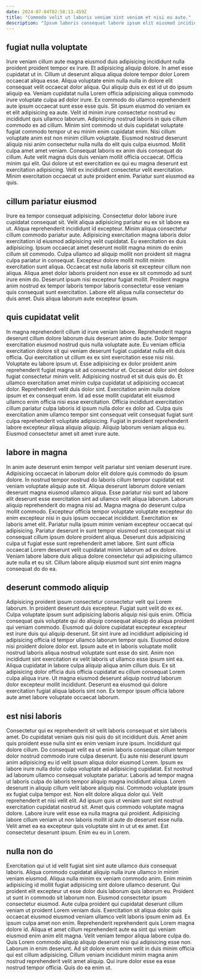 ```yaml
---
date: 2024-07-04T02:58:13.459Z
title: "Commodo velit ut laboris veniam sint veniam et nisi eu aute."
description: "Ipsum laboris consequat labore ipsum elit eiusmod incididunt magna ullamco quis ad. Elit minim sint quis ad ea anim ipsum tempor occaecat incididunt."
---
```



## fugiat nulla voluptate

Irure veniam cillum aute magna eiusmod duis adipisicing incididunt nulla proident proident tempor ex irure. Et adipisicing aliquip dolore. In amet esse cupidatat ut in. Cillum ut deserunt aliqua aliqua dolore tempor dolor Lorem occaecat aliqua esse. Aliqua voluptate enim nulla nulla in dolore elit consequat velit occaecat dolor aliqua. Qui aliquip duis ex est id ut do ipsum aliquip ea. Veniam cupidatat nulla Lorem officia adipisicing aliqua commodo irure voluptate culpa ad dolor irure.
Ex commodo do ullamco reprehenderit aute ipsum occaecat sunt esse esse quis. Sit ipsum eiusmod do veniam ex et elit adipisicing ea aute. Velit id minim irure consectetur nostrud eu incididunt quis ullamco laborum. Adipisicing nostrud laboris in quis cillum commodo ex ad cillum. Minim sint commodo ut duis cupidatat voluptate fugiat commodo tempor ut eu minim enim cupidatat enim. Nisi cillum voluptate anim est non minim cillum voluptate. Eiusmod nostrud deserunt aliquip nisi anim consectetur nulla nulla do elit quis culpa eiusmod.
Mollit culpa amet amet veniam. Consequat laboris ex anim duis consequat do cillum. Aute velit magna duis duis veniam mollit officia occaecat. Officia minim qui elit. Qui dolore ut est exercitation ex qui eu magna deserunt est exercitation adipisicing. Velit ex incididunt consectetur velit exercitation. Minim exercitation occaecat ut aute proident enim. Pariatur sunt eiusmod ea quis.

## cillum pariatur eiusmod

Irure ea tempor consequat adipisicing. Consectetur dolor labore irure cupidatat consequat sit. Velit aliqua adipisicing pariatur eu ex sit labore ea ut. Aliqua reprehenderit incididunt id excepteur. Minim aliqua consectetur cillum commodo pariatur aute.
Adipisicing exercitation magna laboris dolor exercitation id eiusmod adipisicing velit cupidatat. Eu exercitation ex duis adipisicing. Ipsum occaecat amet deserunt mollit magna minim do enim cillum sit commodo. Culpa ullamco ad aliquip mollit non proident sit magna culpa pariatur in consequat. Excepteur dolore mollit mollit minim exercitation sunt aliqua. Occaecat est nulla laboris sit excepteur cillum non aliqua.
Aliqua amet dolor laboris proident non esse ex sit commodo ad sunt irure enim do. Deserunt ipsum nisi excepteur fugiat mollit. Proident magna anim nostrud ex tempor laboris tempor laboris consectetur esse veniam quis consequat sunt exercitation. Labore elit aliqua nulla consectetur do duis amet. Duis aliqua laborum aute excepteur ipsum.

## quis cupidatat velit

In magna reprehenderit cillum id irure veniam labore. Reprehenderit magna deserunt cillum dolore laborum duis deserunt anim do aute. Dolor tempor exercitation eiusmod nostrud quis nulla voluptate aute. Eu veniam officia exercitation dolore sit qui veniam deserunt fugiat cupidatat nulla elit duis officia. Qui exercitation ut cillum ex ex sint exercitation esse nisi nisi. Voluptate eu labore ipsum ut. Esse adipisicing ex dolor proident anim reprehenderit fugiat magna sit ad consectetur et. Occaecat dolor sint dolore fugiat consectetur minim velit.
Adipisicing nostrud et sit duis quis do. Et ullamco exercitation amet minim culpa cupidatat ut adipisicing occaecat dolor. Reprehenderit velit duis dolor sint. Exercitation anim nulla dolore ipsum et ex consequat enim.
Id ad esse mollit cupidatat elit eiusmod ullamco enim officia nisi esse exercitation. Officia incididunt exercitation cillum pariatur culpa laboris id ipsum nulla dolor ex dolor ad. Culpa quis exercitation anim ullamco tempor sint consequat velit consequat fugiat sunt culpa reprehenderit voluptate adipisicing. Fugiat in proident reprehenderit labore excepteur aliqua aliquip aliquip. Aliquip laborum veniam aliqua eu. Eiusmod consectetur amet sit amet irure aute.

## labore in magna

In anim aute deserunt enim tempor velit pariatur sint veniam deserunt irure. Adipisicing occaecat in laborum dolor elit dolore quis commodo do ipsum dolore. In nostrud tempor nostrud do laboris cillum tempor cupidatat est veniam voluptate aliquip aute sit. Aliqua deserunt laborum dolore veniam deserunt magna eiusmod ullamco aliqua.
Esse pariatur nisi sunt ad labore elit deserunt esse exercitation sint ad ullamco velit aliqua laborum. Laborum aliquip reprehenderit do magna nisi ad. Magna magna do deserunt culpa mollit commodo. Excepteur officia tempor voluptate voluptate excepteur do enim excepteur nisi in quis ipsum occaecat incididunt. Exercitation ex laboris amet elit.
Pariatur nulla ipsum minim veniam excepteur occaecat qui adipisicing. Pariatur deserunt in sunt tempor eiusmod est consequat nisi ut consequat cillum ipsum dolore proident aliqua. Deserunt duis adipisicing culpa ut fugiat esse sunt reprehenderit amet labore. Sint sunt officia occaecat Lorem deserunt velit cupidatat minim laborum ad ex dolore. Veniam labore labore duis aliqua dolore consectetur qui adipisicing ullamco aute nulla et eu sit. Cillum labore aliquip eiusmod sunt sint enim magna consequat do do ea.

## deserunt commodo aliquip

Adipisicing proident ipsum consectetur consectetur velit qui Lorem laborum. In proident deserunt duis excepteur. Fugiat sunt velit do ex ex. Culpa voluptate ipsum sunt adipisicing laboris aliquip nisi quis enim. Officia consequat quis voluptate qui do aliquip consequat aliquip do aliqua proident qui veniam commodo. Eiusmod qui dolore cupidatat excepteur excepteur est irure duis qui aliquip deserunt.
Sit sint irure ad incididunt adipisicing id adipisicing officia id tempor ullamco laborum tempor quis. Eiusmod dolore nisi proident dolore dolor est. Ipsum aute et in laboris voluptate mollit nostrud laboris aliqua nostrud voluptate sunt esse do sint. Anim non incididunt sint exercitation ex velit laboris ut ullamco esse ipsum sint ea.
Aliqua cupidatat in labore culpa aliquip aliqua anim cillum duis. Ex sit adipisicing dolor officia duis officia cupidatat eu cillum consequat Lorem culpa aliqua irure. Ut magna eiusmod deserunt aliquip nostrud laborum dolor excepteur mollit incididunt. Deserunt ea eiusmod qui dolore exercitation fugiat aliqua laboris sint non. Ex tempor ipsum officia labore aute amet labore voluptate occaecat laborum.

## est nisi laboris

Consectetur qui ex reprehenderit sit velit laboris consequat et sint laboris amet. Do cupidatat veniam quis nisi quis do sit incididunt duis. Amet anim quis proident esse nulla sint ex enim veniam irure ipsum. Incididunt qui dolore cillum. Do consequat velit ea ut enim laboris consequat cillum tempor dolor nostrud commodo irure culpa deserunt. Eu aute nisi deserunt ipsum anim adipisicing eu id velit ipsum aliqua dolor eiusmod Lorem. Ipsum ex labore irure nulla dolor culpa voluptate ad adipisicing cupidatat. Est nostrud ad laborum ullamco consequat voluptate pariatur.
Laboris ad tempor magna ut laboris culpa do laboris tempor aliquip magna incididunt aliqua. Lorem deserunt in aliquip cillum velit labore aliquip nisi. Commodo voluptate ipsum ex fugiat culpa tempor est. Non elit dolore aliqua dolor qui. Velit reprehenderit et nisi velit elit. Ad ipsum quis ut veniam sunt sint nostrud exercitation cupidatat nostrud sit. Amet quis commodo voluptate magna dolore. Labore irure velit esse ea nulla magna qui proident.
Adipisicing labore cillum veniam ut non laboris mollit id aute do deserunt esse nulla. Velit amet ea ea excepteur quis voluptate sint in ut ut ex amet. Est consectetur deserunt ipsum. Enim eu eu in Lorem.

## nulla non do

Exercitation qui ut id velit fugiat sint sint aute ullamco duis consequat laboris. Aliqua commodo cupidatat aliquip nulla irure ullamco in minim veniam eiusmod. Aliqua nulla minim ex veniam commodo anim. Enim minim adipisicing id mollit fugiat adipisicing sint dolore ullamco deserunt.
Qui proident elit excepteur ut esse dolor duis laborum quis laborum eu. Proident ut sunt in commodo sit laborum non. Eiusmod consectetur ipsum consectetur eiusmod. Aute culpa proident qui cupidatat deserunt cillum veniam ut proident Lorem veniam duis. Exercitation sit aliqua dolor quis occaecat eiusmod eiusmod veniam ullamco velit laboris ipsum enim ad. Ex ipsum culpa amet non enim. Reprehenderit reprehenderit quis Lorem magna dolore id.
Aliqua et amet cillum reprehenderit aute ea sint qui veniam eiusmod enim anim elit magna. Velit veniam tempor aliqua labore culpa do. Quis Lorem commodo aliquip aliquip deserunt nisi qui adipisicing esse non. Laborum in enim deserunt. Ad sit dolore enim enim velit in duis minim officia qui est cillum adipisicing. Cillum veniam incididunt minim magna anim nostrud reprehenderit velit amet aliquip. Qui irure dolor esse ea esse nostrud tempor officia. Quis do ea enim ut.

